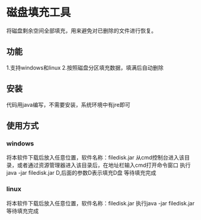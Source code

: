 # 磁盘填充工具

将磁盘剩余空间全部填充，用来避免对已删除的文件进行恢复。

## 功能

1.支持windows和linux
2.按照磁盘分区填充数据，填满后自动删除

## 安装

代码用java编写，不需要安装，系统环境中有jre即可

## 使用方式
### windows
将本软件下载后放入任意位置，软件名称：filedisk.jar
从cmd控制台进入该目录，或者通过资源管理器进入该目录后，在地址栏输入cmd打开命令窗口
执行java -jar filedisk.jar D,后面的参数D表示填充D盘
等待填充完成

### linux
将本软件下载后放入任意位置，软件名称：filedisk.jar
执行java -jar filedisk.jar
等待填充完成
